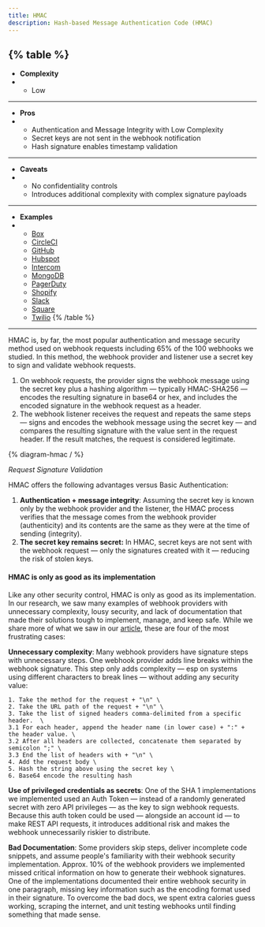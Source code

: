 ```yaml
---
title: HMAC
description: Hash-based Message Authentication Code (HMAC)
--- 
```


{% table %}
---
* **Complexity**
* - Low
---
* **Pros**
* - Authentication and Message Integrity with Low Complexity
  - Secret keys are not sent in the webhook notification
  - Hash signature enables timestamp validation
---
* **Caveats**
* - No confidentiality controls
  - Introduces additional complexity with complex signature payloads
---
* **Examples**
* - [Box](https://developer.box.com/guides/webhooks/v2/signatures-v2/)
  - [CircleCI](https://circleci.com/docs/2.0/webhooks/)
  - [GitHub](https://docs.github.com/en/developers/webhooks-and-events/webhooks/securing-your-webhooks)
  - [Hubspot](https://developers.hubspot.com/docs/api/webhooks/validating-requests)
  - [Intercom](https://developers.intercom.com/intercom-api-reference/v1.0/reference/signed-notifications)
  - [MongoDB](https://www.mongodb.com/docs/realm/endpoints/#payload-signature-verification)
  - [PagerDuty](https://developer.pagerduty.com/docs/ZG9jOjExMDI5NTkz-verifying-signatures)
  - [Shopify](https://shopify.dev/apps/webhooks/configuration/https#step-5-verify-the-webhook)
  - [Slack](https://api.slack.com/authentication/verifying-requests-from-slack)
  - [Square](https://developer.squareup.com/docs/webhooks/step3validate)
  - [Twilio](https://www.twilio.com/docs/usage/security#validating-requests)
{% /table %}
---

HMAC is, by far, the most popular authentication and message security method used on webhook requests including 65% of the 100 webhooks we studied. In this method, the webhook provider and listener use a secret key to sign and validate webhook requests.

1. On webhook requests, the provider signs the webhook message using the secret key plus a hashing algorithm — typically HMAC-SHA256 — encodes the resulting signature in base64 or hex, and includes the encoded signature in the webhook request as a header.
1. The webhook listener receives the request and repeats the same steps — signs and encodes the webhook message using the secret key — and compares the resulting signature with the value sent in the request header. If the result matches, the request is considered legitimate.


{% diagram-hmac / %} 

_Request Signature Validation_

HMAC offers the following advantages versus Basic Authentication:

1. **Authentication + message integrity**: Assuming the secret key is known only by the webhook provider and the listener, the HMAC process verifies that the message comes from the webhook provider (authenticity) and its contents are the same as they were at the time of sending (integrity).
1. **The secret key remains secret:** In HMAC, secret keys are not sent with the webhook request — only the signatures created with it — reducing the risk of stolen keys.

#### HMAC is only as good as its implementation

Like any other security control, HMAC is only as good as its implementation. In our research, we saw many examples of webhook providers with unnecessary complexity, lousy security, and lack of documentation that made their solutions tough to implement, manage, and keep safe. While we share more of what we saw in our [article](https://blog.ngrok.com), these are four of the most frustrating cases:

**Unnecessary complexity**: Many webhook providers have signature steps with unnecessary steps. One webhook provider adds line breaks within the webhook signature. This step only adds complexity — esp on systems using different characters to break lines — without adding any security value:

```
1. Take the method for the request + "\n" \
2. Take the URL path of the request + "\n" \
3. Take the list of signed headers comma-delimited from a specific header.  \
3.1 For each header, append the header name (in lower case) + ":" + the header value. \
3.2 After all headers are collected, concatenate them separated by semicolon ";" \
3.3 End the list of headers with + "\n" \
4. Add the request body \
5. Hash the string above using the secret key \
6. Base64 encode the resulting hash
```

**Use of privileged credentials as secrets**: One of the SHA 1 implementations we implemented used an Auth Token — instead of a randomly generated secret with zero API privileges — as the key to sign webhook requests. Because this auth token could be used — alongside an account id — to make REST API requests, it introduces additional risk and makes the webhook unnecessarily riskier to distribute.

**Bad Documentation**: Some providers skip steps, deliver incomplete code snippets, and assume people's familiarity with their webhook security implementation. Approx. 10% of the webhook providers we implemented missed critical information on how to generate their webhook signatures. One of the implementations documented their entire webhook security in one paragraph, missing key information such as the encoding format used in their signature. To overcome the bad docs, we spent extra calories guess working, scraping the internet, and unit testing webhooks until finding something that made sense.
